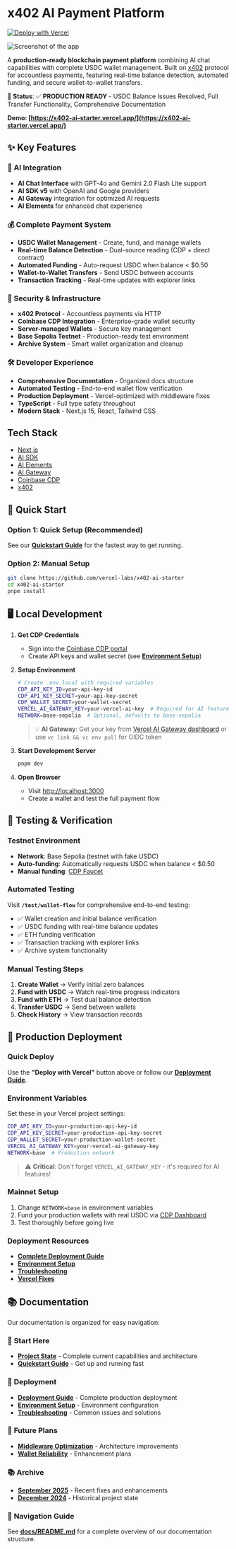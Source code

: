 # x402 AI Payment Platform

[![Deploy with Vercel](https://vercel.com/button)](https://vercel.com/new/clone?repository-url=https%3A%2F%2Fgithub.com%2Fvercel-labs%2Fx402-ai-starter&env=CDP_API_KEY_ID,CDP_API_KEY_SECRET,CDP_WALLET_SECRET,VERCEL_AI_GATEWAY_KEY&envDescription=Coinbase%20Developer%20Platform%20credentials%20are%20needed%20to%20create%20and%20fund%20server%20wallets&envLink=https%3A%2F%2Fdocs.cdp.coinbase.com%2Fapi-reference%2Fv2%2Fauthentication&project-name=x402-ai-starter&repository-name=x402-ai-starter&demo-title=x402%20AI%20Payment%20Platform&demo-description=A%20comprehensive%20blockchain%20payment%20platform%20with%20AI%20chat%20and%20USDC%20transfers&demo-url=https%3A%2F%2Fx402-ai-starter.labs.vercel.dev%2F&demo-image=https%3A%2F%2Fx402-ai-starter.labs.vercel.dev%2Fscreenshot.png)

![Screenshot of the app](./public/screenshot-small.png)

A **production-ready blockchain payment platform** combining AI chat capabilities with complete USDC wallet management. Built on [x402](https://x402.org) protocol for accountless payments, featuring real-time balance detection, automated funding, and secure wallet-to-wallet transfers.

**🚀 Status**: ✅ **PRODUCTION READY** - USDC Balance Issues Resolved, Full Transfer Functionality, Comprehensive Documentation

**Demo: [https://x402-ai-starter.vercel.app/](https://x402-ai-starter.vercel.app/)**

## ✨ Key Features

### 🤖 AI Integration
- **AI Chat Interface** with GPT-4o and Gemini 2.0 Flash Lite support
- **AI SDK v5** with OpenAI and Google providers
- **AI Gateway** integration for optimized AI requests
- **AI Elements** for enhanced chat experience

### 💰 Complete Payment System
- **USDC Wallet Management** - Create, fund, and manage wallets
- **Real-time Balance Detection** - Dual-source reading (CDP + direct contract)
- **Automated Funding** - Auto-request USDC when balance < $0.50
- **Wallet-to-Wallet Transfers** - Send USDC between accounts
- **Transaction Tracking** - Real-time updates with explorer links

### 🔐 Security & Infrastructure
- **x402 Protocol** - Accountless payments via HTTP
- **Coinbase CDP Integration** - Enterprise-grade wallet security
- **Server-managed Wallets** - Secure key management
- **Base Sepolia Testnet** - Production-ready test environment
- **Archive System** - Smart wallet organization and cleanup

### 🛠️ Developer Experience
- **Comprehensive Documentation** - Organized docs structure
- **Automated Testing** - End-to-end wallet flow verification
- **Production Deployment** - Vercel-optimized with middleware fixes
- **TypeScript** - Full type safety throughout
- **Modern Stack** - Next.js 15, React, Tailwind CSS

## Tech Stack

- [Next.js](https://nextjs.org/)
- [AI SDK](https://ai-sdk.dev)
- [AI Elements](https://ai-elements.dev)
- [AI Gateway](https://vercel.com/ai-gateway)
- [Coinbase CDP](https://docs.cdp.coinbase.com/)
- [x402](https://x402.org)

## 🚀 Quick Start

### Option 1: Quick Setup (Recommended)
See our **[Quickstart Guide](./docs/current/quickstart-guide.md)** for the fastest way to get running.

### Option 2: Manual Setup
```bash
git clone https://github.com/vercel-labs/x402-ai-starter
cd x402-ai-starter
pnpm install
```

## 🖥️ Local Development

1. **Get CDP Credentials**
   - Sign into the [Coinbase CDP portal](https://portal.cdp.coinbase.com)
   - Create API keys and wallet secret (see **[Environment Setup](./docs/deployment/environment-setup.md)**)

2. **Setup Environment**
   ```bash
   # Create .env.local with required variables
   CDP_API_KEY_ID=your-api-key-id
   CDP_API_KEY_SECRET=your-api-key-secret
   CDP_WALLET_SECRET=your-wallet-secret
   VERCEL_AI_GATEWAY_KEY=your-vercel-ai-key  # Required for AI features
   NETWORK=base-sepolia  # Optional, defaults to base-sepolia
   ```

   > 💡 **AI Gateway**: Get your key from [Vercel AI Gateway dashboard](https://vercel.com/ai-gateway) or use `vc link && vc env pull` for OIDC token

3. **Start Development Server**
   ```bash
   pnpm dev
   ```

4. **Open Browser**
   - Visit [http://localhost:3000](http://localhost:3000)
   - Create a wallet and test the full payment flow

## 🧪 Testing & Verification

### Testnet Environment
- **Network**: Base Sepolia (testnet with fake USDC)
- **Auto-funding**: Automatically requests USDC when balance < $0.50
- **Manual funding**: [CDP Faucet](https://portal.cdp.coinbase.com/products/faucet?token=USDC&network=base-sepolia)

### Automated Testing
Visit **`/test/wallet-flow`** for comprehensive end-to-end testing:
- ✅ Wallet creation and initial balance verification
- ✅ USDC funding with real-time balance updates
- ✅ ETH funding verification
- ✅ Transaction tracking with explorer links
- ✅ Archive system functionality

### Manual Testing Steps
1. **Create Wallet** → Verify initial zero balances
2. **Fund with USDC** → Watch real-time progress indicators
3. **Fund with ETH** → Test dual balance detection
4. **Transfer USDC** → Send between wallets
5. **Check History** → View transaction records

## 🚀 Production Deployment

### Quick Deploy
Use the **"Deploy with Vercel"** button above or follow our **[Deployment Guide](./docs/deployment/CANONICAL_DEPLOYMENT_GUIDE.md)**.

### Environment Variables
Set these in your Vercel project settings:
```bash
CDP_API_KEY_ID=your-production-api-key-id
CDP_API_KEY_SECRET=your-production-api-key-secret
CDP_WALLET_SECRET=your-production-wallet-secret
VERCEL_AI_GATEWAY_KEY=your-vercel-ai-gateway-key
NETWORK=base  # Production network
```

> ⚠️ **Critical**: Don't forget `VERCEL_AI_GATEWAY_KEY` - it's required for AI features!

### Mainnet Setup
1. Change `NETWORK=base` in environment variables
2. Fund your production wallets with real USDC via [CDP Dashboard](https://portal.cdp.coinbase.com/products/server-wallet?accountType=evm-eoa)
3. Test thoroughly before going live

### Deployment Resources
- **[Complete Deployment Guide](./docs/deployment/CANONICAL_DEPLOYMENT_GUIDE.md)**
- **[Environment Setup](./docs/deployment/environment-setup.md)**
- **[Troubleshooting](./docs/deployment/troubleshooting.md)**
- **[Vercel Fixes](./docs/deployment/vercel-deployment-fix.md)**

## 📚 Documentation

Our documentation is organized for easy navigation:

### 🎯 **Start Here**
- **[Project State](./docs/current/PROJECT_STATE.md)** - Complete current capabilities and architecture
- **[Quickstart Guide](./docs/current/quickstart-guide.md)** - Get up and running fast

### 🚀 **Deployment**
- **[Deployment Guide](./docs/deployment/CANONICAL_DEPLOYMENT_GUIDE.md)** - Complete production deployment
- **[Environment Setup](./docs/deployment/environment-setup.md)** - Environment configuration
- **[Troubleshooting](./docs/deployment/troubleshooting.md)** - Common issues and solutions

### 🔮 **Future Plans**
- **[Middleware Optimization](./docs/future/middleware-fix-plan.md)** - Architecture improvements
- **[Wallet Reliability](./docs/future/wallet-reliability-fix-plan.md)** - Enhancement plans

### 📚 **Archive**
- **[September 2025](./docs/archive/september-16-2025/)** - Recent fixes and enhancements
- **[December 2024](./docs/archive/december-3-2024/)** - Historical project state

### 📖 **Navigation Guide**
See **[docs/README.md](./docs/README.md)** for a complete overview of our documentation structure.
